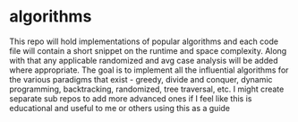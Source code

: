 # algorithms 

This repo will hold implementations of popular algorithms and each code file will contain a short snippet on the runtime and space complexity. Along with that any applicable randomized and avg case analysis will be added where appropriate. The goal is to implement all the influential algorithms for the various paradigms that exist - greedy, divide and conquer, dynamic programming, backtracking, randomized, tree traversal, etc. I might create separate sub repos to add more advanced ones if I feel like this is educational and useful to me or others using this as a guide
